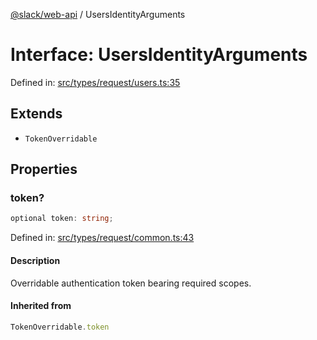 [@slack/web-api](../index.md) / UsersIdentityArguments

# Interface: UsersIdentityArguments

Defined in: [src/types/request/users.ts:35](https://github.com/slackapi/node-slack-sdk/blob/main/packages/web-api/src/types/request/users.ts#L35)

## Extends

- `TokenOverridable`

## Properties

### token?

```ts
optional token: string;
```

Defined in: [src/types/request/common.ts:43](https://github.com/slackapi/node-slack-sdk/blob/main/packages/web-api/src/types/request/common.ts#L43)

#### Description

Overridable authentication token bearing required scopes.

#### Inherited from

```ts
TokenOverridable.token
```
